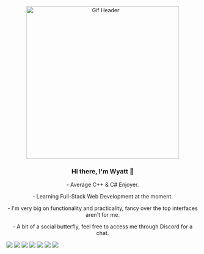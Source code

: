 <p align="center"><img width="400" src="https://user-images.githubusercontent.com/23132897/195166801-26562357-19be-491b-9888-6d0496d7f37f.gif" alt="Gif Header"></p>

<h3 align="center">Hi there, I'm Wyatt 👋</h3>
<p align="center">
- Average C++ & C# Enjoyer.
</p>
<p align="center">
- Learning Full-Stack Web Development at the moment.
</p>
<p align="center">
- I'm very big on functionality and practicality, fancy over the top interfaces aren't for me.
</p>
<p align="center">
- A bit of a social butterfly, feel free to access me through Discord for a chat.
</p>

![](https://img.shields.io/badge/Code-JavaScript-informational?style=flat&logo=JavaScript&logoColor=white&color=a3265d)
![](https://img.shields.io/badge/Code-TypeScript-informational?style=flat&logo=TypeScript&logoColor=white&color=a3265d)
![](https://img.shields.io/badge/Code-Python-informational?style=flat&logo=Python&logoColor=white&color=a3265d)
![](https://img.shields.io/badge/Tools-NGINX-informational?style=flat&logo=nginx&logoColor=white&color=a3265d)
![](https://img.shields.io/badge/Tools-C++-informational?style=flat&logo=GitHub&logoColor=white&color=a3265d)
![](https://img.shields.io/badge/Tools-CSharp-informational?style=flat&logo=GitHub&logoColor=white&color=a3265d)
![](https://img.shields.io/badge/Tools-GitHub-informational?style=flat&logo=GitHub&logoColor=white&color=a3265d)
